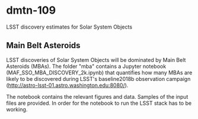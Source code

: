 # dmtn-109
LSST discovery estimates for Solar System Objects

## Main Belt Asteroids
LSST discoveries of Solar System Objects will be dominated by Main Belt Asteroids (MBAs). 
The folder "mba" contains a Jupyter notebook (MAF_SSO_MBA_DISCOVERY_2k.ipynb) that quantifies how many MBAs are likely
to be discovered during LSST's baseline2018b observation campaign (http://astro-lsst-01.astro.washington.edu:8080/). 

The notebook contains the relevant figures and data. 
Samples of the input files are provided.
In order for the notebook to run the LSST stack has to be working. 



